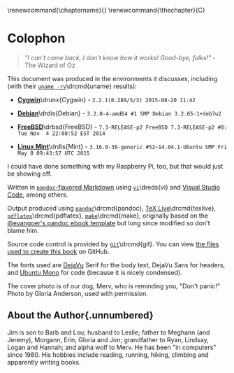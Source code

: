 
\renewcommand{\chaptername}{}
\renewcommand{\thechapter}{C}

# Colophon

> *"I can't come back, I don't know how it works! Good-bye, folks!"* - The Wizard of Oz

This document was produced in the environments it discusses, including (with their
[`uname -rv`](http://linux.die.net/man/1/uname)\drcmd{uname} results):

* [**Cygwin**](https://cygwin.com/)\drunx{Cygwin} - `2.2.1(0.289/5/3) 2015-08-20 11:42`

* [**Debian**](http://www.debian.org/)\drdis{Debian} - `3.2.0-4-amd64 #1 SMP Debian 3.2.65-1+deb7u2`

* [**FreeBSD**](http://www.freebsd.org/)\drbsd{FreeBSD} -
`7.3-RELEASE-p2 FreeBSD 7.3-RELEASE-p2 #0: Tue Nov  4 22:08:52 EST 2014`

* [**Linux Mint**](http://linuxmint.com/)\drdis{Mint} -
`3.16.0-38-generic #52~14.04.1-Ubuntu SMP Fri May 8 09:43:57 UTC 2015`

I could have done something with my Raspberry Pi, too, but that would just be showing off.

Written in [`pandoc`-flavored Markdown](http://pandoc.org/README.html#pandocs-markdown) using
[`vi`](http://linux.die.net/man/1/vi)\dreds{vi} and [Visual Studio
Code](https://github.com/Microsoft/vscode), among others.

Output produced using [`pandoc`](http://pandoc.org/)\drcmd{pandoc}, [TeX
Live](http://www.tug.org/texlive/)\drcmd{texlive},
[`pdflatex`](http://linux.die.net/man/1/pdflatex)\drcmd{pdflatex},
[`make`](http://linux.die.net/man/1/make)\drcmd{make}, originally based on the [\@evangoer's pandoc
ebook template](https://github.com/evangoer/pandoc-ebook-template) but long since modified so don't
blame him.

Source code control is provided by [`git`](http://linux.die.net/man/1/git)\drcmd{git}. You can view
[the files used to create this
book](https://github.com/dullroar/ten-steps-to-linux-survival) on GitHub.

The fonts used are [DejaVu](https://en.wikipedia.org/wiki/DejaVu_fonts) Serif for the body text,
DejaVu Sans for headers, and [Ubuntu Mono](https://en.wikipedia.org/wiki/Ubuntu_%28typeface%29) for
code (because it is nicely condensed).

The cover photo is of our dog, Merv, who is reminding you, "Don't panic!" Photo by Gloria Anderson,
used with permission.

## About the Author{.unnumbered}

Jim is son to Barb and Lou; husband to Leslie; father to Meghann (and Jeremy), Morgann, Erin,
Gloria and Jon; grandfather to Ryan, Lindsay, Logan and Hannah; and alpha wolf to Merv. He has been
"in computers" since 1980. His hobbies include reading, running, hiking, climbing and apparently
writing books.